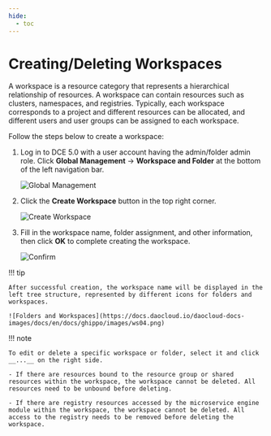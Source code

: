 ```yaml
---
hide:
  - toc
---
```


# Creating/Deleting Workspaces

A workspace is a resource category that represents a hierarchical relationship of resources.
A workspace can contain resources such as clusters, namespaces, and registries. Typically,
each workspace corresponds to a project and different resources can be allocated, and
different users and user groups can be assigned to each workspace.

Follow the steps below to create a workspace:

1. Log in to DCE 5.0 with a user account having the admin/folder admin role.
   Click __Global Management__ -> __Workspace and Folder__ at the bottom of the left navigation bar.

    ![Global Management](https://docs.daocloud.io/daocloud-docs-images/docs/en/docs/ghippo/images/ws01.png)

3. Click the __Create Workspace__ button in the top right corner.

    ![Create Workspace](https://docs.daocloud.io/daocloud-docs-images/docs/en/docs/ghippo/images/ws02.png)

4. Fill in the workspace name, folder assignment, and other information, then click __OK__ to complete creating the workspace.

    ![Confirm](https://docs.daocloud.io/daocloud-docs-images/docs/en/docs/ghippo/images/ws03.png)

!!! tip

    After successful creation, the workspace name will be displayed in the left tree structure, represented by different icons for folders and workspaces.

    ![Folders and Workspaces](https://docs.daocloud.io/daocloud-docs-images/docs/en/docs/ghippo/images/ws04.png)

!!! note

    To edit or delete a specific workspace or folder, select it and click __...__ on the right side.

    - If there are resources bound to the resource group or shared resources within the workspace, the workspace cannot be deleted. All resources need to be unbound before deleting.

    - If there are registry resources accessed by the microservice engine module within the workspace, the workspace cannot be deleted. All access to the registry needs to be removed before deleting the workspace.
